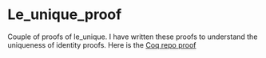 # Le_unique_proof
Couple of proofs of le_unique. I have written these proofs 
to understand the uniqueness of identity proofs. Here is 
the [Coq repo proof](https://github.com/coq/coq/blob/master/theories/Arith/Peano_dec.v#L40-L62)
